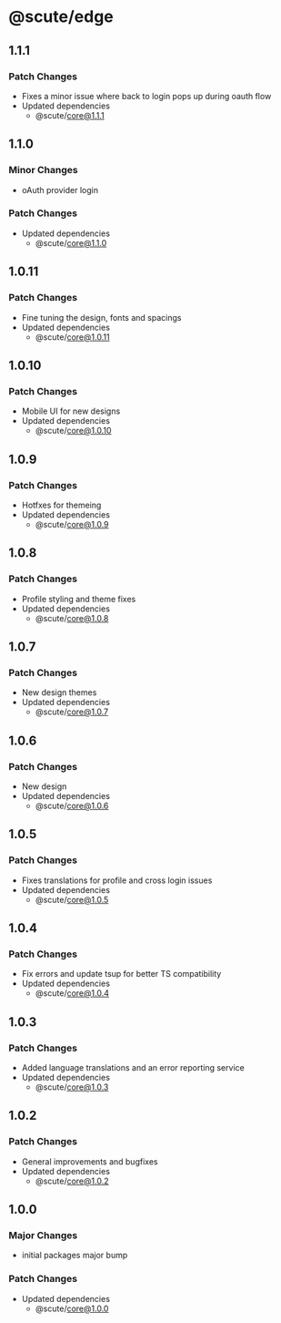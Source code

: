 # @scute/edge

## 1.1.1

### Patch Changes

- Fixes a minor issue where back to login pops up during oauth flow
- Updated dependencies
  - @scute/core@1.1.1

## 1.1.0

### Minor Changes

- oAuth provider login

### Patch Changes

- Updated dependencies
  - @scute/core@1.1.0

## 1.0.11

### Patch Changes

- Fine tuning the design, fonts and spacings
- Updated dependencies
  - @scute/core@1.0.11

## 1.0.10

### Patch Changes

- Mobile UI for new designs
- Updated dependencies
  - @scute/core@1.0.10

## 1.0.9

### Patch Changes

- Hotfxes for themeing
- Updated dependencies
  - @scute/core@1.0.9

## 1.0.8

### Patch Changes

- Profile styling and theme fixes
- Updated dependencies
  - @scute/core@1.0.8

## 1.0.7

### Patch Changes

- New design themes
- Updated dependencies
  - @scute/core@1.0.7

## 1.0.6

### Patch Changes

- New design
- Updated dependencies
  - @scute/core@1.0.6

## 1.0.5

### Patch Changes

- Fixes translations for profile and cross login issues
- Updated dependencies
  - @scute/core@1.0.5

## 1.0.4

### Patch Changes

- Fix errors and update tsup for better TS compatibility
- Updated dependencies
  - @scute/core@1.0.4

## 1.0.3

### Patch Changes

- Added language translations and an error reporting service
- Updated dependencies
  - @scute/core@1.0.3

## 1.0.2

### Patch Changes

- General improvements and bugfixes
- Updated dependencies
  - @scute/core@1.0.2

## 1.0.0

### Major Changes

- initial packages major bump

### Patch Changes

- Updated dependencies
  - @scute/core@1.0.0
